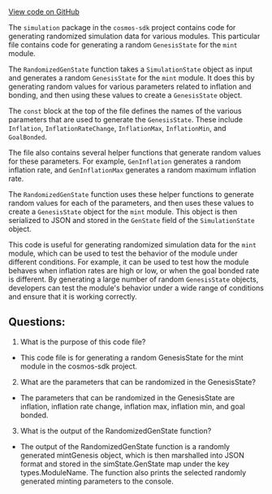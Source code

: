 [View code on GitHub](https://github.com/cosmos/cosmos-sdk.git/x/mint/simulation/genesis.go)

The `simulation` package in the `cosmos-sdk` project contains code for generating randomized simulation data for various modules. This particular file contains code for generating a random `GenesisState` for the `mint` module.

The `RandomizedGenState` function takes a `SimulationState` object as input and generates a random `GenesisState` for the `mint` module. It does this by generating random values for various parameters related to inflation and bonding, and then using these values to create a `GenesisState` object.

The `const` block at the top of the file defines the names of the various parameters that are used to generate the `GenesisState`. These include `Inflation`, `InflationRateChange`, `InflationMax`, `InflationMin`, and `GoalBonded`.

The file also contains several helper functions that generate random values for these parameters. For example, `GenInflation` generates a random inflation rate, and `GenInflationMax` generates a random maximum inflation rate.

The `RandomizedGenState` function uses these helper functions to generate random values for each of the parameters, and then uses these values to create a `GenesisState` object for the `mint` module. This object is then serialized to JSON and stored in the `GenState` field of the `SimulationState` object.

This code is useful for generating randomized simulation data for the `mint` module, which can be used to test the behavior of the module under different conditions. For example, it can be used to test how the module behaves when inflation rates are high or low, or when the goal bonded rate is different. By generating a large number of random `GenesisState` objects, developers can test the module's behavior under a wide range of conditions and ensure that it is working correctly.
## Questions: 
 1. What is the purpose of this code file?
- This code file is for generating a random GenesisState for the mint module in the cosmos-sdk project.

2. What are the parameters that can be randomized in the GenesisState?
- The parameters that can be randomized in the GenesisState are inflation, inflation rate change, inflation max, inflation min, and goal bonded.

3. What is the output of the RandomizedGenState function?
- The output of the RandomizedGenState function is a randomly generated mintGenesis object, which is then marshalled into JSON format and stored in the simState.GenState map under the key types.ModuleName. The function also prints the selected randomly generated minting parameters to the console.